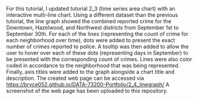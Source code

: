 For this tutorial, I updated tutorial 2_3 (time series area chart) with an interactive multi-line chart. 
Using a different dataset than the previous tutorial, the line graph showed the combined reported crime for the Downtown, Hazelwood, and 
Northwest districts from September 1st to September 30th. For each of the lines (representing the count of crime for each neighborhood over time), dots were 
added to present the exact number of crimes reported to police. A tooltip was then added to allow the user to hover over each of these dots (representing days in 
September) to be presented with the corresponding count of crimes. Lines were also color coded in accordance to the neighborhood that was being represented. 
Finally, axis titles were added to the graph alongside a chart title and description. 
The created web page can be accessed via https://bryce052.github.io/DATA-73200-Portfolio/2_4_linegraph/
A screenshot of the web page has been uploaded to this repository.
